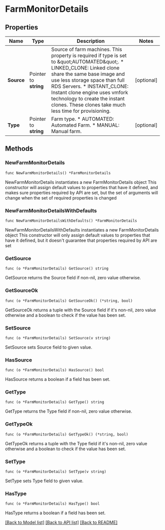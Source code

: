 # FarmMonitorDetails

## Properties

Name | Type | Description | Notes
------------ | ------------- | ------------- | -------------
**Source** | Pointer to **string** | Source of farm machines. This property is required if type is set to \&quot;AUTOMATED\&quot;. * LINKED_CLONE: Linked clone share the same base image and use less storage space than full RDS Servers. * INSTANT_CLONE: Instant clone engine uses vmfork technology to create the instant clones. These clones take much less time for provisioning. | [optional] 
**Type** | Pointer to **string** | Farm type. * AUTOMATED: Automated Farm. * MANUAL: Manual farm. | [optional] 

## Methods

### NewFarmMonitorDetails

`func NewFarmMonitorDetails() *FarmMonitorDetails`

NewFarmMonitorDetails instantiates a new FarmMonitorDetails object
This constructor will assign default values to properties that have it defined,
and makes sure properties required by API are set, but the set of arguments
will change when the set of required properties is changed

### NewFarmMonitorDetailsWithDefaults

`func NewFarmMonitorDetailsWithDefaults() *FarmMonitorDetails`

NewFarmMonitorDetailsWithDefaults instantiates a new FarmMonitorDetails object
This constructor will only assign default values to properties that have it defined,
but it doesn't guarantee that properties required by API are set

### GetSource

`func (o *FarmMonitorDetails) GetSource() string`

GetSource returns the Source field if non-nil, zero value otherwise.

### GetSourceOk

`func (o *FarmMonitorDetails) GetSourceOk() (*string, bool)`

GetSourceOk returns a tuple with the Source field if it's non-nil, zero value otherwise
and a boolean to check if the value has been set.

### SetSource

`func (o *FarmMonitorDetails) SetSource(v string)`

SetSource sets Source field to given value.

### HasSource

`func (o *FarmMonitorDetails) HasSource() bool`

HasSource returns a boolean if a field has been set.

### GetType

`func (o *FarmMonitorDetails) GetType() string`

GetType returns the Type field if non-nil, zero value otherwise.

### GetTypeOk

`func (o *FarmMonitorDetails) GetTypeOk() (*string, bool)`

GetTypeOk returns a tuple with the Type field if it's non-nil, zero value otherwise
and a boolean to check if the value has been set.

### SetType

`func (o *FarmMonitorDetails) SetType(v string)`

SetType sets Type field to given value.

### HasType

`func (o *FarmMonitorDetails) HasType() bool`

HasType returns a boolean if a field has been set.


[[Back to Model list]](../README.md#documentation-for-models) [[Back to API list]](../README.md#documentation-for-api-endpoints) [[Back to README]](../README.md)


